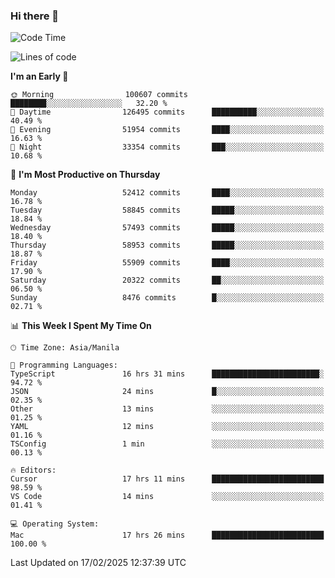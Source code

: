 ### Hi there 👋

<!--START_SECTION:waka-->
![Code Time](http://img.shields.io/badge/Code%20Time-5%2C860%20hrs%2028%20mins-blue)

![Lines of code](https://img.shields.io/badge/From%20Hello%20World%20I%27ve%20Written-119.9%20million%20lines%20of%20code-blue)

**I'm an Early 🐤** 

```text
🌞 Morning                100607 commits      ████████░░░░░░░░░░░░░░░░░   32.20 % 
🌆 Daytime                126495 commits      ██████████░░░░░░░░░░░░░░░   40.49 % 
🌃 Evening                51954 commits       ████░░░░░░░░░░░░░░░░░░░░░   16.63 % 
🌙 Night                  33354 commits       ███░░░░░░░░░░░░░░░░░░░░░░   10.68 % 
```
📅 **I'm Most Productive on Thursday** 

```text
Monday                   52412 commits       ████░░░░░░░░░░░░░░░░░░░░░   16.78 % 
Tuesday                  58845 commits       █████░░░░░░░░░░░░░░░░░░░░   18.84 % 
Wednesday                57493 commits       █████░░░░░░░░░░░░░░░░░░░░   18.40 % 
Thursday                 58953 commits       █████░░░░░░░░░░░░░░░░░░░░   18.87 % 
Friday                   55909 commits       ████░░░░░░░░░░░░░░░░░░░░░   17.90 % 
Saturday                 20322 commits       ██░░░░░░░░░░░░░░░░░░░░░░░   06.50 % 
Sunday                   8476 commits        █░░░░░░░░░░░░░░░░░░░░░░░░   02.71 % 
```


📊 **This Week I Spent My Time On** 

```text
🕑︎ Time Zone: Asia/Manila

💬 Programming Languages: 
TypeScript               16 hrs 31 mins      ████████████████████████░   94.72 % 
JSON                     24 mins             █░░░░░░░░░░░░░░░░░░░░░░░░   02.35 % 
Other                    13 mins             ░░░░░░░░░░░░░░░░░░░░░░░░░   01.25 % 
YAML                     12 mins             ░░░░░░░░░░░░░░░░░░░░░░░░░   01.16 % 
TSConfig                 1 min               ░░░░░░░░░░░░░░░░░░░░░░░░░   00.13 % 

🔥 Editors: 
Cursor                   17 hrs 11 mins      █████████████████████████   98.59 % 
VS Code                  14 mins             ░░░░░░░░░░░░░░░░░░░░░░░░░   01.41 % 

💻 Operating System: 
Mac                      17 hrs 26 mins      █████████████████████████   100.00 % 
```


 Last Updated on 17/02/2025 12:37:39 UTC
<!--END_SECTION:waka-->


<!--
**rad182/rad182** is a ✨ _special_ ✨ repository because its `README.md` (this file) appears on your GitHub profile.

Here are some ideas to get you started:

- 🔭 I’m currently working on ...
- 🌱 I’m currently learning ...
- 👯 I’m looking to collaborate on ...
- 🤔 I’m looking for help with ...
- 💬 Ask me about ...
- 📫 How to reach me: ...
- 😄 Pronouns: ...
- ⚡ Fun fact: ...
-->
